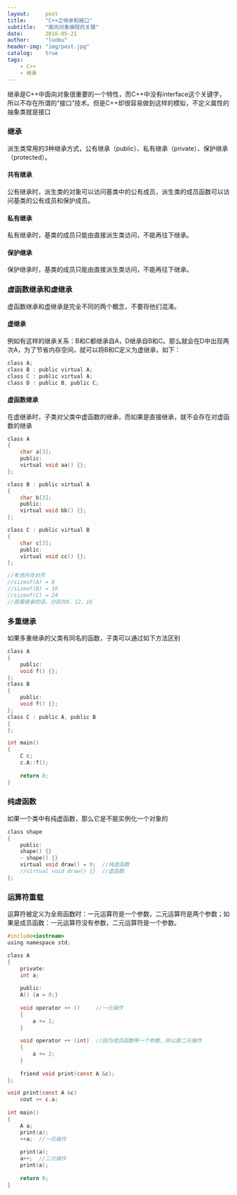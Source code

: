 ```yaml
---
layout:     post
title:      "C++之继承和接口"
subtitle:   "面向对象编程的关键"
date:       2016-05-21
author:     "luobu"
header-img: "img/post.jpg"
catalog:    true
tags:
    - C++
    - 继承
---
```



继承是C++中面向对象很重要的一个特性，而C++中没有interface这个关键字，所以不存在所谓的“接口”技术。但是C++却很容易做到这样的模拟，不定义属性的抽象类就是接口


### 继承


派生类常用的3种继承方式，公有继承（public）、私有继承（private）、保护继承（protected）。

#### 共有继承

公有继承时，派生类的对象可以访问基类中的公有成员，派生类的成员函数可以访问基类的公有成员和保护成员。


#### 私有继承


私有继承时，基类的成员只能由直接派生类访问，不能再往下继承。


#### 保护继承

保护继承时，基类的成员只能由直接派生类访问，不能再往下继承。



### 虚函数继承和虚继承

虚函数继承和虚继承是完全不同的两个概念，不要将他们混淆。

#### 虚继承


例如有这样的继承关系：B和C都继承自A，D继承自B和C。那么就会在D中出现两次A，为了节省内存空间，就可以将B和C定义为虚继承，如下：


``` c
class A;
class B : public virtual A;
class C : public virtual A;
class D : public B, public C;
```

#### 虚函数继承


在虚继承时，子类对父类中虚函数的继承，而如果是直接继承，就不会存在对虚函数的继承


``` c
class A
{
    char a[3];
    public:
    virtual void aa() {};
};

class B : public virtual A
{
    char b[3];
    public:
    virtual void bb() {};
};

class C : public virtual B
{
    char c[3];
    public:
    virtual void cc() {};
};

//考虑内存对齐
//sizeof(A) = 8
//sizeof(B) = 16
//sizeof(C) = 24
//直接继承的话，分别为8、12、16
```


### 多重继承


如果多重继承的父类有同名的函数，子类可以通过如下方法区别

``` c
class A
{
    public: 
    void f() {};
};
class B
{
    public: 
    void f() {};
};
class C : public A, public B 
{
};

int main()
{
    C c;
    c.A::f();
    
    return 0;
}
```



### 纯虚函数

如果一个类中有纯虚函数，那么它是不能实例化一个对象的

``` c
class shape
{
    public:
    shape() {}
    ~ shape() {}
    virtual void draw() = 0;  //纯虚函数
    //virtual void draw() {}  //虚函数
};
```



### 运算符重载


运算符被定义为全局函数时：一元运算符是一个参数，二元运算符是两个参数；如果是成员函数：一元运算符没有参数，二元运算符是一个参数。


``` c
#include<iostream>
using namespace std;

class A
{
    private:
    int a;
    
    public:
    A() {a = 0;}
    
    void operator ++ ()     //一元操作
    {
        a += 1;
    }
    
    void operator ++ (int)  //因为成员函数带一个参数，所以是二元操作
    {
        a += 2;
    }
    
    friend void print(const A &c);
};

void print(const A &c)
    cout << c.a;
    
int main()
{
    A a;
    print(a);
    ++a;  //一元操作
    
    print(a);
    a++;  //二元操作
    print(a);
    
    return 0;
}
```











